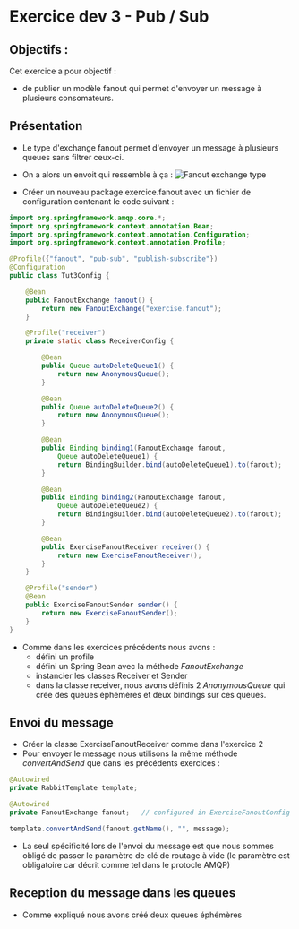 # Exercice dev 3 - Pub / Sub

## Objectifs :
Cet exercice a pour objectif :
* de publier un modèle fanout qui permet d'envoyer un message à plusieurs consomateurs. 

## Présentation

* Le type d'exchange fanout permet d'envoyer un message à plusieurs queues sans filtrer ceux-ci.
* On a alors un envoit qui ressemble à ça :
![Fanout exchange type](https://www.rabbitmq.com/img/tutorials/exchanges.png)

* Créer un nouveau package exercice.fanout avec un fichier de configuration contenant le code suivant : 
```java
import org.springframework.amqp.core.*;
import org.springframework.context.annotation.Bean;
import org.springframework.context.annotation.Configuration;
import org.springframework.context.annotation.Profile;

@Profile({"fanout", "pub-sub", "publish-subscribe"})
@Configuration
public class Tut3Config {

    @Bean
    public FanoutExchange fanout() {
        return new FanoutExchange("exercise.fanout");
    }

    @Profile("receiver")
    private static class ReceiverConfig {

        @Bean
        public Queue autoDeleteQueue1() {
            return new AnonymousQueue();
        }

        @Bean
        public Queue autoDeleteQueue2() {
            return new AnonymousQueue();
        }

        @Bean
        public Binding binding1(FanoutExchange fanout,
            Queue autoDeleteQueue1) {
            return BindingBuilder.bind(autoDeleteQueue1).to(fanout);
        }

        @Bean
        public Binding binding2(FanoutExchange fanout,
            Queue autoDeleteQueue2) {
            return BindingBuilder.bind(autoDeleteQueue2).to(fanout);
        }

        @Bean
        public ExerciseFanoutReceiver receiver() {
            return new ExerciseFanoutReceiver();
        }
    }

    @Profile("sender")
    @Bean
    public ExerciseFanoutSender sender() {
        return new ExerciseFanoutSender();
    }
}
```
* Comme dans les exercices précédents nous avons : 
    * défini un profile
    * défini un Spring Bean avec la méthode *FanoutExchange*
    * instancier les classes Receiver et Sender
    * dans la classe receiver, nous avons définis 2 *AnonymousQueue* qui crée des queues éphémères et deux bindings sur ces queues.

## Envoi du message

* Créer la classe ExerciseFanoutReceiver comme dans l'exercice 2 
* Pour envoyer le message nous utilisons la même méthode *convertAndSend* que dans les précédents exercices : 
```java
@Autowired
private RabbitTemplate template;

@Autowired
private FanoutExchange fanout;   // configured in ExerciseFanoutConfig above

template.convertAndSend(fanout.getName(), "", message);
```
* La seul spécificité lors de l'envoi du message est que nous sommes obligé de passer le paramètre de clé de routage à vide (le paramètre est obligatoire car décrit comme tel dans le protocle AMQP)

## Reception du message dans les queues

* Comme expliqué nous avons créé deux queues éphémères